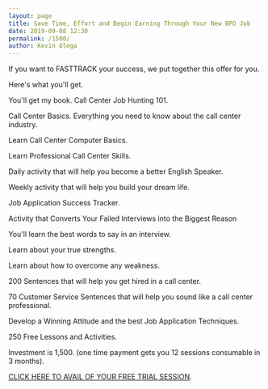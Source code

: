 ```yaml
--- 
layout: page 
title: Save Time, Effort and Begin Earning Through Your New BPO Job
date: 2019-09-08 12:30
permalink: /1500/ 
author: Kevin Olega 
--- 
```

If you want to FASTTRACK your success, we put together this offer for you.

Here's what you'll get.

You'll get my book. Call Center Job Hunting 101.

Call Center Basics. Everything you need to know about the call center industry.

Learn Call Center Computer Basics.

Learn Professional Call Center Skills.

Daily activity that will help you become a better English Speaker.

Weekly activity that will help you build your dream life.

Job Application Success Tracker.

Activity that Converts Your Failed Interviews into the Biggest Reason

You'll learn the best words to say in an interview.

Learn about your true strengths.

Learn about how to overcome any weakness.

200 Sentences that will help you get hired in a call center.

70 Customer Service Sentences that will help you sound like a call center professional.

Develop a Winning Attitude and the best Job Application Techniques.

250 Free Lessons and Activities.

Investment is 1,500. (one time payment gets you 12 sessions consumable in 3 months).

[CLICK HERE TO AVAIL OF YOUR FREE TRIAL SESSION](https://callcentertrainingtips.com/schedule).